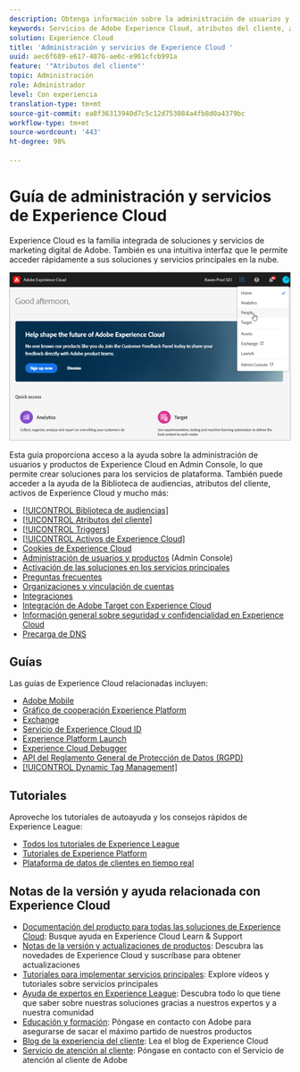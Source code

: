 ```yaml
---
description: Obtenga información sobre la administración de usuarios y productos en Adobe Admin Console, habilite soluciones para los servicios de Experience Cloud, y descubra la biblioteca de audiencias, los atributos de cliente y los recursos de Experience Cloud, entre otras cosas.
keywords: Servicios de Adobe Experience Cloud, atributos del cliente, audiencias, administración de usuarios y productos
solution: Experience Cloud
title: 'Administración y servicios de Experience Cloud '
uuid: aec6f689-e617-4876-ae6c-e961cfcb991a
feature: '"Atributos del cliente"'
topic: Administración
role: Administrador
level: Con experiencia
translation-type: tm+mt
source-git-commit: ea8f36313940d7c5c12d753084a4fb8d0a4379bc
workflow-type: tm+mt
source-wordcount: '443'
ht-degree: 98%

---
```



# Guía de administración y servicios de Experience Cloud

Experience Cloud es la familia integrada de soluciones y servicios de marketing digital de Adobe. También es una intuitiva interfaz que le permite acceder rápidamente a sus soluciones y servicios principales en la nube.

![Experience Cloud](assets/cloud-pulldown.png)

Esta guía proporciona acceso a la ayuda sobre la administración de usuarios y productos de Experience Cloud en Admin Console, lo que permite crear soluciones para los servicios de plataforma. También puede acceder a la ayuda de la Biblioteca de audiencias, atributos del cliente, activos de Experience Cloud y mucho más:

* [[!UICONTROL Biblioteca de audiencias]](audience-library/audience-library.md)
* [[!UICONTROL Atributos del cliente]](attributes/attributes.md)
* [[!UICONTROL Triggers]](activation/triggers.md)
* [[!UICONTROL Activos de Experience Cloud]](experience-cloud-assets/experience-cloud-assets.md)
* [Cookies de Experience Cloud](cookies/cookies-privacy.md)
* [Administración de usuarios y productos](admin-getting-started/admin-getting-started.md) (Admin Console)
* [Activación de las soluciones en los servicios principales](core-services/core-services.md)
* [Preguntas frecuentes](admin-getting-started/admin-getting-started.md)
* [Organizaciones y vinculación de cuentas](admin-getting-started/organizations.md)
* [Integraciones](marketing-cloud-integrations.md)
* [Integración de Adobe Target con Experience Cloud](https://docs.adobe.com/content/help/es-ES/target/using/integrate/a4t/a4t.html)
* [Información general sobre seguridad y confidencialidad en Experience Cloud](assets/Adobe-Marketing-Cloud-Privacy-and-Security-Overview.pdf)
* [Precarga de DNS](admin-getting-started/admin-getting-started.md#concept_6BC8C6856E3644F8956D7AD0A96383B7)

## Guías

Las guías de Experience Cloud relacionadas incluyen:

* [Adobe Mobile](https://docs.adobe.com/content/help/es-ES/mobile-services/using/home.html)
* [Gráfico de cooperación Experience Platform](https://docs.adobe.com/content/help/es-ES/device-co-op/using/home.html)
* [Exchange](https://experiencecloud.adobeexchange.com/)
* [Servicio de Experience Cloud ID](https://docs.adobe.com/content/help/es-ES/id-service/using/home.html)
* [Experience Platform Launch](https://docs.adobe.com/content/help/es-ES/launch/using/overview.html)
* [Experience Cloud Debugger](https://docs.adobe.com/content/help/es-ES/debugger/using/experience-cloud-debugger.html)
* [API del Reglamento General de Protección de Datos (RGPD)](https://www.adobe.io/apis/experiencecloud/gdpr.html)
* [[!UICONTROL Dynamic Tag Management]](https://docs.adobe.com/content/help/es-ES/dtm/using/dtm-home.html)

## Tutoriales

Aproveche los tutoriales de autoayuda y los consejos rápidos de Experience League:

* [Todos los tutoriales de Experience League](https://experienceleague.corp.adobe.com/?lang=en#quick-how-tos)
* [Tutoriales de Experience Platform](https://experienceleague.corp.adobe.com/docs/core-services-learn/tutorials/overview.html?lang=en)
* [Plataforma de datos de clientes en tiempo real](https://experienceleague.corp.adobe.com/docs/platform-learn/tutorials/rtcdp/understanding-the-real-time-customer-data-platform.html?lang=en)

## Notas de la versión y ayuda relacionada con Experience Cloud

* [Documentación del producto para todas las soluciones de Experience Cloud](https://docs.adobe.com/content/help/es-ES/experience-cloud/user-guides/home.html): Busque ayuda en Experience Cloud Learn &amp; Support
* [Notas de la versión y actualizaciones de productos](https://docs.adobe.com/content/help/es-ES/release-notes/experience-cloud/current.html): Descubra las novedades de Experience Cloud y suscríbase para obtener actualizaciones
* [Tutoriales para implementar servicios principales](https://docs.adobe.com/content/help/es-ES/core-services-learn/tutorials/overview.html): Explore vídeos y tutoriales sobre servicios principales
* [Ayuda de expertos en Experience League](https://landing.adobe.com/experience-league/): Descubra todo lo que tiene que saber sobre nuestras soluciones gracias a nuestros expertos y a nuestra comunidad
* [Educación y formación](https://helpx.adobe.com/es/learning.html?promoid=KAUDK): Póngase en contacto con Adobe para asegurarse de sacar el máximo partido de nuestros productos
* [Blog de la experiencia del cliente](https://theblog.adobe.com/customer-experience/): Lea el blog de Experience Cloud
* [Servicio de atención al cliente](https://helpx.adobe.com/es/contact/enterprise-support.ec.html): Póngase en contacto con el Servicio de atención al cliente de Adobe
